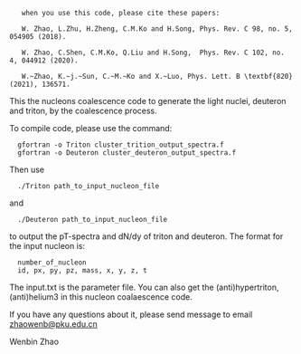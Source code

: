        when you use this code, please cite these papers:

       W. Zhao, L.Zhu, H.Zheng, C.M.Ko and H.Song, Phys. Rev. C 98, no. 5, 054905 (2018).

       W. Zhao, C.Shen, C.M.Ko, Q.Liu and H.Song,  Phys. Rev. C 102, no. 4, 044912 (2020).  

       W.~Zhao, K.~j.~Sun, C.~M.~Ko and X.~Luo, Phys. Lett. B \textbf{820} (2021), 136571.    

This the nucleons coalescence code to generate the light nuclei, deuteron and triton, 
by the coalescence process. 

To compile code, please use the command:

      gfortran -o Triton cluster_trition_output_spectra.f 
      gfortran -o Deuteron cluster_deuteron_output_spectra.f 

Then use 

      ./Triton path_to_input_nucleon_file 

and

      ./Deuteron path_to_input_nucleon_file 

to output the pT-spectra and dN/dy of triton and deuteron. 
The format for the input nucleon is:

      number_of_nucleon
      id, px, py, pz, mass, x, y, z, t

The input.txt is the parameter file. You can also get the (anti)hypertriton, 
(anti)helium3 in this nucleon coalaescence code.

If you have any questions about it, please send message to email zhaowenb@pku.edu.cn

Wenbin Zhao
 



